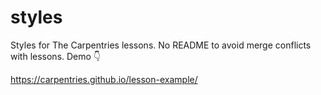 # styles
Styles for The Carpentries lessons. No README to avoid merge conflicts with lessons. Demo 👇

https://carpentries.github.io/lesson-example/
